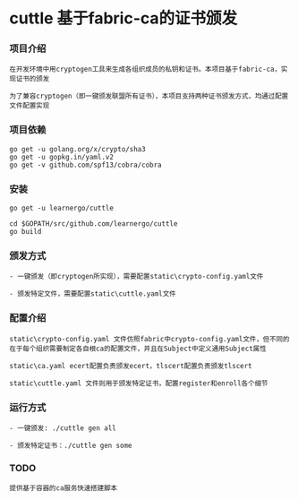 # cuttle 基于fabric-ca的证书颁发

### 项目介绍

```
在开发环境中用cryptogen工具来生成各组织成员的私钥和证书。本项目基于fabric-ca，实现证书的颁发

为了兼容cryptogen（即一键颁发联盟所有证书），本项目支持两种证书颁发方式，均通过配置文件配置实现
```
### 项目依赖


```
go get -u golang.org/x/crypto/sha3
go get -u gopkg.in/yaml.v2
go get -v github.com/spf13/cobra/cobra
```

### 安装


```
go get -u learnergo/cuttle

cd $GOPATH/src/github.com/learnergo/cuttle
go build
```


### 颁发方式
```
- 一键颁发（即cryptogen所实现），需要配置static\crypto-config.yaml文件

- 颁发特定文件，需要配置static\cuttle.yaml文件
```
### 配置介绍

```
static\crypto-config.yaml 文件仿照fabric中crypto-config.yaml文件，但不同的在于每个组织需要制定各自根ca的配置文件，并且在Subject中定义通用Subject属性

static\ca.yaml ecert配置负责颁发ecert，tlscert配置负责颁发tlscert

static\cuttle.yaml 文件则用于颁发特定证书，配置register和enroll各个细节

```

### 运行方式

```
- 一键颁发: ./cuttle gen all

- 颁发特定证书：./cuttle gen some
```

### TODO


```
提供基于容器的ca服务快速搭建脚本
```

